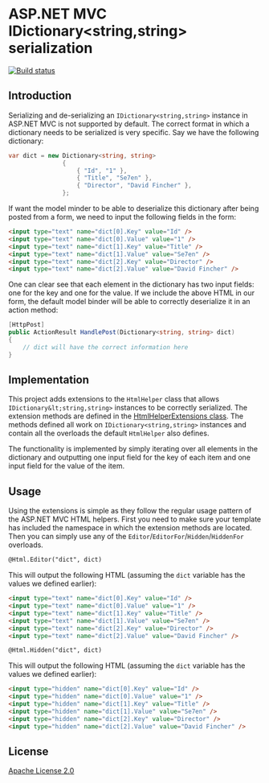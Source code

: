 # ASP.NET MVC IDictionary&lt;string,string&gt; serialization

[![Build status](https://ci.appveyor.com/api/projects/status/d1e0slk8udkym49k)](https://ci.appveyor.com/project/ErikSchierboom/aspnetmvcdictionaryserialization)

## Introduction

Serializing and de-serializing an `IDictionary<string,string>` instance in ASP.NET MVC is not supported by default. The correct format in which a dictionary needs to be serialized is very specific. Say we have the following dictionary:

```c#
var dict = new Dictionary<string, string>
               {
                   { "Id", "1" },
                   { "Title", "Se7en" },
                   { "Director", "David Fincher" },
               };
```

If want the model minder to be able to deserialize this dictionary after being posted from a form, we need to input the following fields in the form:

```html
<input type="text" name="dict[0].Key" value="Id" />
<input type="text" name="dict[0].Value" value="1" />
<input type="text" name="dict[1].Key" value="Title" />
<input type="text" name="dict[1].Value" value="Se7en" />
<input type="text" name="dict[2].Key" value="Director" />
<input type="text" name="dict[2].Value" value="David Fincher" />
```

One can clear see that each element in the dictionary has two input fields: one for the key and one for the value. If we include the above HTML in our form, the default model binder will be able to correctly deserialize it in an action method:

```c#
[HttpPost]
public ActionResult HandlePost(Dictionary<string, string> dict)
{
    // dict will have the correct information here
}
```

## Implementation

This project adds extensions to the `HtmlHelper` class that allows `IDictionary&lt;string,string>` instances to be correctly serialized. The extension methods are defined in the [HtmlHelperExtensions class](AspNetMvcDictionarySerialization/Models/HtmlHelperExtensions.cs). The methods defined all work on `IDictionary<string,string>` instances and contain all the overloads the default `HtmlHelper` also defines. 

The functionality is implemented by simply iterating over all elements in the dictionary and outputting one input field for the key of each item and one input field for the value of the item.

## Usage 
Using the extensions is simple as they follow the regular usage pattern of the ASP.NET MVC HTML helpers. First you need to make sure your template has included the namespace in which the extension methods are located. Then you can simply use any of the `Editor`/`EditorFor`/`Hidden`/`HiddenFor` overloads.

```html
@Html.Editor("dict", dict)
```
    
This will output the following HTML (assuming the `dict` variable has the values we defined earlier):

```html
<input type="text" name="dict[0].Key" value="Id" />
<input type="text" name="dict[0].Value" value="1" />
<input type="text" name="dict[1].Key" value="Title" />
<input type="text" name="dict[1].Value" value="Se7en" />
<input type="text" name="dict[2].Key" value="Director" />
<input type="text" name="dict[2].Value" value="David Fincher" />

@Html.Hidden("dict", dict)
```

This will output the following HTML (assuming the `dict` variable has the values we defined earlier):

```html
<input type="hidden" name="dict[0].Key" value="Id" />
<input type="hidden" name="dict[0].Value" value="1" />
<input type="hidden" name="dict[1].Key" value="Title" />
<input type="hidden" name="dict[1].Value" value="Se7en" />
<input type="hidden" name="dict[2].Key" value="Director" />
<input type="hidden" name="dict[2].Value" value="David Fincher" />
```

## License
[Apache License 2.0](LICENSE.md)
